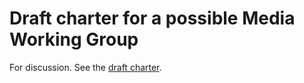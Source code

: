 # Draft charter for a possible Media Working Group

For discussion. See the [draft charter](https://w3c.github.io/charter-media-wg/).
